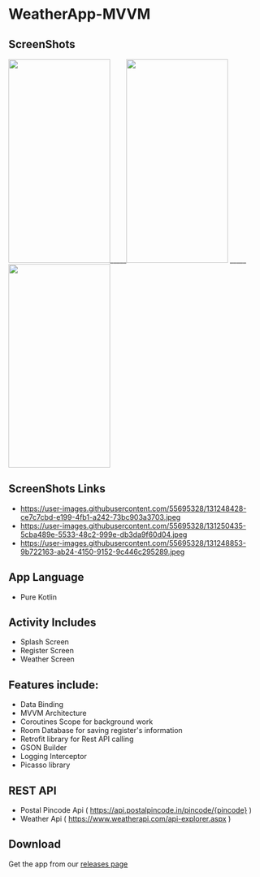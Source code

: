 # WeatherApp-MVVM

## ScreenShots

<img src="https://user-images.githubusercontent.com/55695328/131248428-ce7c7cbd-e199-4fb1-a242-73bc903a3703.jpeg" width="200" height="400">_____<img src="https://user-images.githubusercontent.com/55695328/131250435-5cba489e-5533-48c2-999e-db3da9f60d04.jpeg" width="200" height="400">
_____<img src="https://user-images.githubusercontent.com/55695328/131248853-9b722163-ab24-4150-9152-9c446c295289.jpeg" width="200" height="400">


## ScreenShots Links
* https://user-images.githubusercontent.com/55695328/131248428-ce7c7cbd-e199-4fb1-a242-73bc903a3703.jpeg
* https://user-images.githubusercontent.com/55695328/131250435-5cba489e-5533-48c2-999e-db3da9f60d04.jpeg
* https://user-images.githubusercontent.com/55695328/131248853-9b722163-ab24-4150-9152-9c446c295289.jpeg

## App Language
* Pure Kotlin

## Activity Includes
* Splash Screen
* Register Screen
* Weather Screen


## Features include:
* Data Binding
* MVVM Architecture
* Coroutines Scope for background work
* Room Database for saving register's information
* Retrofit library for Rest API calling
* GSON Builder
* Logging Interceptor
* Picasso library

## REST API
* Postal Pincode Api ( https://api.postalpincode.in/pincode/{pincode} )
* Weather Api ( https://www.weatherapi.com/api-explorer.aspx )

## Download
Get the app from our [releases page](https://github.com/Ani10Dec/WeatherApp-MVVM/releases)

